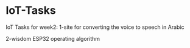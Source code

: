 # IoT-Tasks
IoT Tasks for week2:
1-site for converting the voice to speech in Arabic

2-wisdom ESP32 operating algorithm

